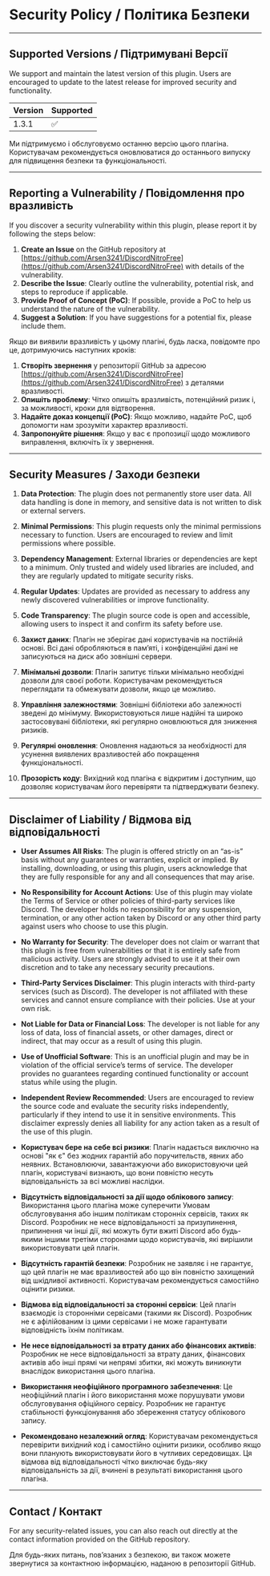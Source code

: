 # Security Policy / Політика Безпеки

---

## Supported Versions / Підтримувані Версії

We support and maintain the latest version of this plugin. Users are encouraged to update to the latest release for improved security and functionality.

| Version       | Supported          |
| ------------- | ------------------ |
| 1.3.1         | :white_check_mark: |

Ми підтримуємо і обслуговуємо останню версію цього плагіна. Користувачам рекомендується оновлюватися до останнього випуску для підвищення безпеки та функціональності.

---

## Reporting a Vulnerability / Повідомлення про вразливість

If you discover a security vulnerability within this plugin, please report it by following the steps below:

1. **Create an Issue** on the GitHub repository at [https://github.com/Arsen3241/DiscordNitroFree](https://github.com/Arsen3241/DiscordNitroFree) with details of the vulnerability.
2. **Describe the Issue**: Clearly outline the vulnerability, potential risk, and steps to reproduce if applicable.
3. **Provide Proof of Concept (PoC)**: If possible, provide a PoC to help us understand the nature of the vulnerability.
4. **Suggest a Solution**: If you have suggestions for a potential fix, please include them.

Якщо ви виявили вразливість у цьому плагіні, будь ласка, повідомте про це, дотримуючись наступних кроків:

1. **Створіть звернення** у репозиторії GitHub за адресою [https://github.com/Arsen3241/DiscordNitroFree](https://github.com/Arsen3241/DiscordNitroFree) з деталями вразливості.
2. **Опишіть проблему**: Чітко опишіть вразливість, потенційний ризик і, за можливості, кроки для відтворення.
3. **Надайте доказ концепції (PoC)**: Якщо можливо, надайте PoC, щоб допомогти нам зрозуміти характер вразливості.
4. **Запропонуйте рішення**: Якщо у вас є пропозиції щодо можливого виправлення, включіть їх у звернення.

---

## Security Measures / Заходи безпеки

1. **Data Protection**: The plugin does not permanently store user data. All data handling is done in memory, and sensitive data is not written to disk or external servers.
2. **Minimal Permissions**: This plugin requests only the minimal permissions necessary to function. Users are encouraged to review and limit permissions where possible.
3. **Dependency Management**: External libraries or dependencies are kept to a minimum. Only trusted and widely used libraries are included, and they are regularly updated to mitigate security risks.
4. **Regular Updates**: Updates are provided as necessary to address any newly discovered vulnerabilities or improve functionality.
5. **Code Transparency**: The plugin source code is open and accessible, allowing users to inspect it and confirm its safety before use.

1. **Захист даних**: Плагін не зберігає дані користувачів на постійній основі. Всі дані обробляються в пам’яті, і конфіденційні дані не записуються на диск або зовнішні сервери.
2. **Мінімальні дозволи**: Плагін запитує тільки мінімально необхідні дозволи для своєї роботи. Користувачам рекомендується переглядати та обмежувати дозволи, якщо це можливо.
3. **Управління залежностями**: Зовнішні бібліотеки або залежності зведені до мінімуму. Використовуються лише надійні та широко застосовувані бібліотеки, які регулярно оновлюються для зниження ризиків.
4. **Регулярні оновлення**: Оновлення надаються за необхідності для усунення виявлених вразливостей або покращення функціональності.
5. **Прозорість коду**: Вихідний код плагіна є відкритим і доступним, що дозволяє користувачам його перевіряти та підтверджувати безпеку.

---

## Disclaimer of Liability / Відмова від відповідальності

- **User Assumes All Risks**: The plugin is offered strictly on an “as-is” basis without any guarantees or warranties, explicit or implied. By installing, downloading, or using this plugin, users acknowledge that they are fully responsible for any and all consequences that may arise.
- **No Responsibility for Account Actions**: Use of this plugin may violate the Terms of Service or other policies of third-party services like Discord. The developer holds no responsibility for any suspension, termination, or any other action taken by Discord or any other third party against users who choose to use this plugin.
- **No Warranty for Security**: The developer does not claim or warrant that this plugin is free from vulnerabilities or that it is entirely safe from malicious activity. Users are strongly advised to use it at their own discretion and to take any necessary security precautions.
- **Third-Party Services Disclaimer**: This plugin interacts with third-party services (such as Discord). The developer is not affiliated with these services and cannot ensure compliance with their policies. Use at your own risk.
- **Not Liable for Data or Financial Loss**: The developer is not liable for any loss of data, loss of financial assets, or other damages, direct or indirect, that may occur as a result of using this plugin.
- **Use of Unofficial Software**: This is an unofficial plugin and may be in violation of the official service’s terms of service. The developer provides no guarantees regarding continued functionality or account status while using the plugin.
- **Independent Review Recommended**: Users are encouraged to review the source code and evaluate the security risks independently, particularly if they intend to use it in sensitive environments. This disclaimer expressly denies all liability for any action taken as a result of the use of this plugin.

- **Користувач бере на себе всі ризики**: Плагін надається виключно на основі "як є" без жодних гарантій або поручительств, явних або неявних. Встановлюючи, завантажуючи або використовуючи цей плагін, користувачі визнають, що вони повністю несуть відповідальність за всі можливі наслідки.
- **Відсутність відповідальності за дії щодо облікового запису**: Використання цього плагіна може суперечити Умовам обслуговування або іншим політикам сторонніх сервісів, таких як Discord. Розробник не несе відповідальності за призупинення, припинення чи інші дії, які можуть бути вжиті Discord або будь-якими іншими третіми сторонами щодо користувачів, які вирішили використовувати цей плагін.
- **Відсутність гарантій безпеки**: Розробник не заявляє і не гарантує, що цей плагін не має вразливостей або що він повністю захищений від шкідливої активності. Користувачам рекомендується самостійно оцінити ризики.
- **Відмова від відповідальності за сторонні сервіси**: Цей плагін взаємодіє із сторонніми сервісами (такими як Discord). Розробник не є афілійованим із цими сервісами і не може гарантувати відповідність їхнім політикам.
- **Не несе відповідальності за втрату даних або фінансових активів**: Розробник не несе відповідальності за втрату даних, фінансових активів або інші прямі чи непрямі збитки, які можуть виникнути внаслідок використання цього плагіна.
- **Використання неофіційного програмного забезпечення**: Це неофіційний плагін і його використання може порушувати умови обслуговування офіційного сервісу. Розробник не гарантує стабільності функціонування або збереження статусу облікового запису.
- **Рекомендовано незалежний огляд**: Користувачам рекомендується перевірити вихідний код і самостійно оцінити ризики, особливо якщо вони планують використовувати його в чутливих середовищах. Ця відмова від відповідальності чітко виключає будь-яку відповідальність за дії, вчинені в результаті використання цього плагіна.

---

## Contact / Контакт

For any security-related issues, you can also reach out directly at the contact information provided on the GitHub repository.

Для будь-яких питань, пов’язаних з безпекою, ви також можете звернутися за контактною інформацією, наданою в репозиторії GitHub.

